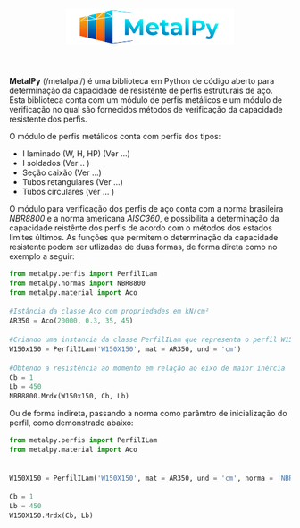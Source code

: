 <h1 align="center">
<img src="logo/logo_MP.svg" width="300">
</h1><br>

**MetalPy** (/metalpai/) é uma biblioteca em Python de código aberto para 
determinação da capacidade de resistênte de perfis estruturais de aço. Esta biblioteca
conta com um módulo de perfis metálicos e um módulo de verificação no qual são fornecidos
métodos de verificação da capacidade resistente dos perfis.

O módulo de perfis metálicos conta com perfis dos tipos:

 * I laminado (W, H, HP) (Ver ...)
 * I soldados (Ver .. )
 * Seção caixão (Ver ...)
 * Tubos retangulares (Ver ...)
 * Tubos circulares (ver ... )

O módulo para verificação dos perfis de aço conta com a norma brasileira *NBR8800* e 
a norma americana *AISC360*, e possibilita a determinação da capacidade reistênte 
dos perfis de acordo com o métodos dos estados limites últimos. As funções que permitem
o determinação da capacidade resistente podem ser utlizadas de duas formas, de forma direta
como no exemplo a seguir:

~~~python
from metalpy.perfis import PerfilILam
from metalpy.normas import NBR8800
from metalpy.material import Aco

#Istância da classe Aco com propriedades em kN/cm²
AR350 = Aco(20000, 0.3, 35, 45)

#Criando uma instancia da classe PerfilILam que representa o perfil W150X150 com as propriedades em cm
W150x150 = PerfilILam('W150X150', mat = AR350, und = 'cm')

#Obtendo a resistência ao momento em relação ao eixo de maior inércia
Cb = 1
Lb = 450
NBR8800.Mrdx(W150x150, Cb, Lb)
~~~~

Ou de forma indireta, passando a norma como parâmtro de inicialização do perfil,
como demonstrado abaixo:

~~~python
from metalpy.perfis import PerfilILam
from metalpy.material import Aco


W150X150 = PerfilILam('W150X150', mat = AR350, und = 'cm', norma = 'NBR8800')

Cb = 1
Lb = 450
W150X150.Mrdx(Cb, Lb)
~~~
